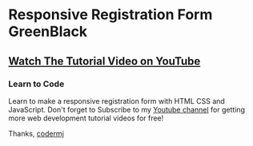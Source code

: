 # Responsive Registration Form GreenBlack
## [Watch The Tutorial Video on YouTube](https://youtu.be/pOOaVuFa4Dw)
### Learn to Code

Learn to make a responsive registration form with HTML CSS and JavaScript. Don't forget to Subscribe to my [Youtube channel](https://www.youtube.com/c/codermj) for getting more web development tutorial videos for free!

Thanks,
[codermj](https://twitter.com/mjshofy)
